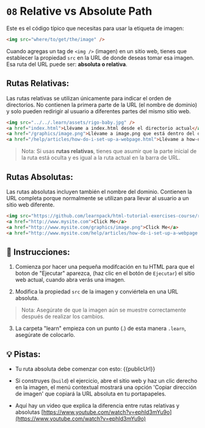 # `08` Relative vs Absolute Path

Este es el código típico que necesitas para usar la etiqueta de imagen: 

```html
<img src="where/to/get/the/image" />
```

Cuando agregas un tag de `<img />` (imagen) en un sitio web, tienes que establecer la propiedad `src` en la URL de donde deseas tomar esa imagen. Esa ruta del URL puede ser: **absoluta o relativa**.

## Rutas Relativas:

Las rutas relativas se utilizan únicamente para indicar el orden de directorios. No contienen la primera parte de la URL (el nombre de dominio) y solo pueden redirigir al usuario a diferentes partes del mismo sitio web.

```html
<img src="../../.learn/assets/rigo-baby.jpg" />
<a href="index.html">Llévame a index.html desde el directorio actual</a>
<a href="/graphics/image.png">Llévame a image.png que está dentro del directorio /graphics/</a>
<a href="/help/articles/how-do-i-set-up-a-webpage.html">Llévame a how-do-i-set-up-a-webpage.html</a>
```

> Nota: Si usas **rutas relativas**, tienes que asumir que la parte inicial de la ruta está oculta y es igual a la ruta actual en la barra de URL.

## Rutas Absolutas:

Las rutas absolutas incluyen también el nombre del dominio. Contienen la URL completa porque normalmente se utilizan para llevar al usuario a un sitio web diferente.

```html
<img src="https://github.com/learnpack/html-tutorial-exercises-course/raw/master/HTML-badge.png" />
<a href="http://www.mysite.com">Click Me</a>
<a href="http://www.mysite.com/graphics/image.png">Click Me</a>
<a href="http://www.mysite.com/help/articles/how-do-i-set-up-a-webpage.html">Click Me</a>
```

## 📝 Instrucciones:

1. Comienza por hacer una pequeña modifcación en tu HTML para que el boton de "Ejecutar" aparezca, (haz clic en el botón de `Ejecutar`) el sitio web actual, cuando abra verás una imagen.

2. Modifica la propiedad `src` de la imagen y conviértela en una URL absoluta.

> Nota: Asegúrate de que la imagen aún se muestre correctamente después de realizar los cambios.

3. La carpeta "learn" empieza con un punto (.) de esta manera `.learn`, asegúrate de colocarlo.

## 💡 Pistas:

+ Tu ruta absoluta debe comenzar con esto: {{publicUrl}}

+ Si construyes (`build`) el ejercicio, abre el sitio web y haz un clic derecho en la imagen, el menú contextual mostrará una opción 'Copiar dirección de imagen' que copiará la URL absoluta en tu portapapeles.

+ Aquí hay un video que explica la diferencia entre rutas relativas y absolutas [https://www.youtube.com/watch?v=ephId3mYu9o](https://www.youtube.com/watch?v=ephId3mYu9o)
